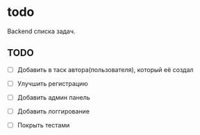 # todo

Backend списка задач.

## TODO
- [ ] Добавить в таск автора(пользователя), который её создал
- [ ] Улучшить регистрацию
- [ ] Добавить админ панель
- [ ] Добавить логгирование
- [ ] Покрыть тестами

